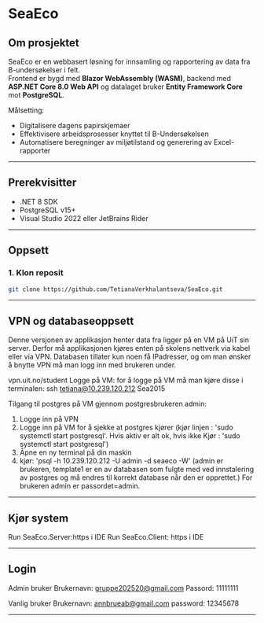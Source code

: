 # SeaEco

## Om prosjektet

SeaEco er en webbasert løsning for innsamling og rapportering av data fra B-undersøkelser i felt.  
Frontend er bygd med **Blazor WebAssembly (WASM)**, backend med **ASP.NET Core 8.0 Web API** og datalaget bruker **Entity Framework Core** mot **PostgreSQL**.

Målsetting:
- Digitalisere dagens papirskjemaer
- Effektivisere arbeidsprosesser knyttet til B-Undersøkelsen
- Automatisere beregninger av miljøtilstand og generering av Excel-rapporter

---

## Prerekvisitter

- .NET 8 SDK
- PostgreSQL v15+
- Visual Studio 2022 eller JetBrains Rider 


---

## Oppsett

### 1. Klon reposit

```bash
git clone https://github.com/TetianaVerkhalantseva/SeaEco.git
```

--- 
## VPN og databaseoppsett

Denne versjonen av applikasjon henter data fra ligger på en VM på UiT sin server. Derfor må applikasjonen kjøres enten på skolens nettverk via kabel eller via VPN. Databasen tillater kun noen få IPadresser, og om man ønsker å bnytte VPN må man logg inn med brukeren under. 

vpn.uit.no/student
Logge på VM: for å logge på VM må man kjøre disse i terminalen:
ssh tetiana@10.239.120.212
Sea2015

Tilgang til postgres på VM gjennom postgresbrukeren admin:
1. Logge inn på VPN
2. Logge inn på VM for å sjekke at postgres kjører (kjør linjen : 'sudo systemctl start postgresql'. Hvis aktiv er alt ok, hvis ikke Kjør : 'sudo systemctl start postgresql')
3. Åpne en ny terminal på din maskin
4. kjør: 'psql -h 10.239.120.212 -U admin -d seaeco -W' (admin er brukeren, template1 er en av databasen som fulgte med ved innstalering av postgres og må endres til korrekt database når den er opprettet.)
   For brukeren admin er passordet=admin. 

--- 

## Kjør system
Run SeaEco.Server:https i IDE
Run SeaEco.Client: https i IDE

--- 
## Login
Admin bruker
Brukernavn: gruppe202520@gmail.com
Passord: 11111111

Vanlig bruker
Brukernavn: annbrueab@gmail.com
password: 12345678

--- 
